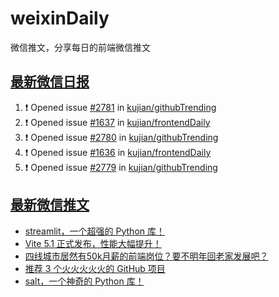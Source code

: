 # weixinDaily
微信推文，分享每日的前端微信推文

## [最新微信日报](https://github.com/kujian/weixinDaily/issues)

<!--START_SECTION:activity-->
1. ❗ Opened issue [#2781](https://github.com/kujian/githubTrending/issues/2781) in [kujian/githubTrending](https://github.com/kujian/githubTrending)
2. ❗ Opened issue [#1637](https://github.com/kujian/frontendDaily/issues/1637) in [kujian/frontendDaily](https://github.com/kujian/frontendDaily)
3. ❗ Opened issue [#2780](https://github.com/kujian/githubTrending/issues/2780) in [kujian/githubTrending](https://github.com/kujian/githubTrending)
4. ❗ Opened issue [#1636](https://github.com/kujian/frontendDaily/issues/1636) in [kujian/frontendDaily](https://github.com/kujian/frontendDaily)
5. ❗ Opened issue [#2779](https://github.com/kujian/githubTrending/issues/2779) in [kujian/githubTrending](https://github.com/kujian/githubTrending)
<!--END_SECTION:activity-->


## [最新微信推文](https://weixin.qdkfweb.cn/)

<!-- BLOG-POST-LIST:START -->
- [streamlit，一个超强的 Python 库！](https://weixin.qdkfweb.cn/40346.html)
- [Vite 5.1 正式发布，性能大幅提升！](https://weixin.qdkfweb.cn/40343.html)
- [四线城市居然有50k月薪的前端岗位？要不明年回老家发展吧？](https://weixin.qdkfweb.cn/40344.html)
- [推荐 3 个火火火火火的 GitHub 项目](https://weixin.qdkfweb.cn/40340.html)
- [salt，一个神奇的 Python 库！](https://weixin.qdkfweb.cn/40341.html)
<!-- BLOG-POST-LIST:END -->
